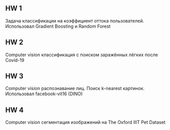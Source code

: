 ## HW 1
Задача классификации на коэффициент оттока пользователей. Использовал Gradient Boosting и Random Forest

## HW 2
Computer vision классификация с поиском заражённых лёгких после Covid-19

## HW 3
Computer vision распознавание лиц. Поиск k-nearest картинок. Использовал facebook-vit16 (DINO)

## HW 4
Computer vision сегментация изображений на The Oxford IIIT Pet Dataset
